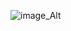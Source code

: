 
![image_Alt](https://github.com/fathmakhatunmim/English-Janala/blob/ee0db6db739c076be91ce729c1f34322506f886f/Group%2019.png)
